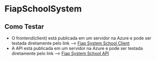 # FiapSchoolSystem

## Como Testar
- O frontend(client) está publicada em um servidor na Azure e pode ser testada diretamente pelo link --> [Fiap System School Client](https://avanadetestesappclient.azurewebsites.net/)
- A API está publicada em um servidor na Azure e pode ser testada diretamente pelo link --> [Fiap System School API](https://avanadetestes.azurewebsites.net/index.html)
